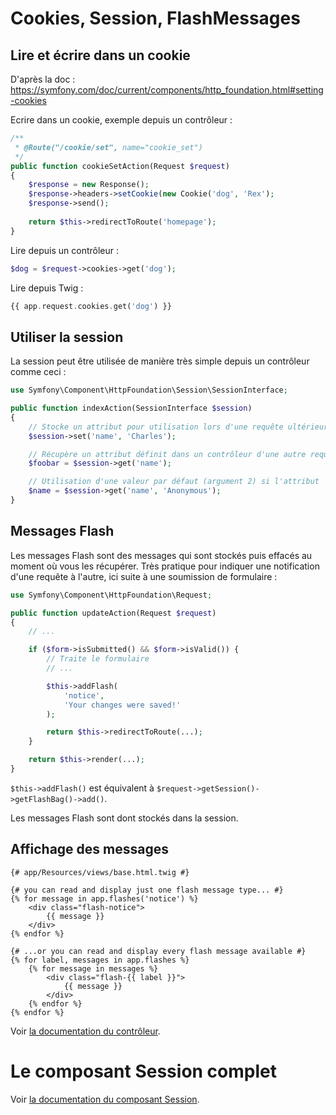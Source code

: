 Cookies, Session, FlashMessages
======================================

Lire et écrire dans un cookie
-----------------------------

D'après la doc : https://symfony.com/doc/current/components/http_foundation.html#setting-cookies

Ecrire dans un cookie, exemple depuis un contrôleur  :

```php
/**
 * @Route("/cookie/set", name="cookie_set")
 */
public function cookieSetAction(Request $request)
{
    $response = new Response();
    $response->headers->setCookie(new Cookie('dog', 'Rex');
    $response->send();
    
    return $this->redirectToRoute('homepage');
}
```

Lire depuis un contrôleur :
```php
$dog = $request->cookies->get('dog');
```
Lire depuis Twig :
```php
{{ app.request.cookies.get('dog') }}
```

Utiliser la session
-------------------

La session peut être utilisée de manière très simple depuis un contrôleur comme ceci :

```php
use Symfony\Component\HttpFoundation\Session\SessionInterface;

public function indexAction(SessionInterface $session)
{
    // Stocke un attribut pour utilisation lors d'une requête ultérieure
    $session->set('name', 'Charles');

    // Récupère un attribut définit dans un contrôleur d'une autre requête du même utilisateur
    $foobar = $session->get('name');

    // Utilisation d'une valeur par défaut (argument 2) si l'attribut 'name' n'existe pas
    $name = $session->get('name', 'Anonymous');
}
```

Messages Flash
--------------

Les messages Flash sont des messages qui sont stockés puis effacés au moment où vous les récupérer. Très pratique pour indiquer une notification d'une requête à l'autre, ici suite à une soumission de formulaire :

```php
use Symfony\Component\HttpFoundation\Request;

public function updateAction(Request $request)
{
    // ...

    if ($form->isSubmitted() && $form->isValid()) {
        // Traite le formulaire
        // ...

        $this->addFlash(
            'notice',
            'Your changes were saved!'
        );

        return $this->redirectToRoute(...);
    }

    return $this->render(...);
}
```
`$this->addFlash()` est équivalent à `$request->getSession()->getFlashBag()->add()`.

Les messages Flash sont dont stockés dans la session.

Affichage des messages
----------------------

```twig
{# app/Resources/views/base.html.twig #}

{# you can read and display just one flash message type... #}
{% for message in app.flashes('notice') %}
    <div class="flash-notice">
        {{ message }}
    </div>
{% endfor %}

{# ...or you can read and display every flash message available #}
{% for label, messages in app.flashes %}
    {% for message in messages %}
        <div class="flash-{{ label }}">
            {{ message }}
        </div>
    {% endfor %}
{% endfor %}
```

Voir [la documentation du contrôleur](https://symfony.com/doc/current/controller.html#managing-the-session).

Le composant Session complet
============================

Voir [la documentation du composant Session](https://symfony.com/doc/current/components/http_foundation/sessions.html).